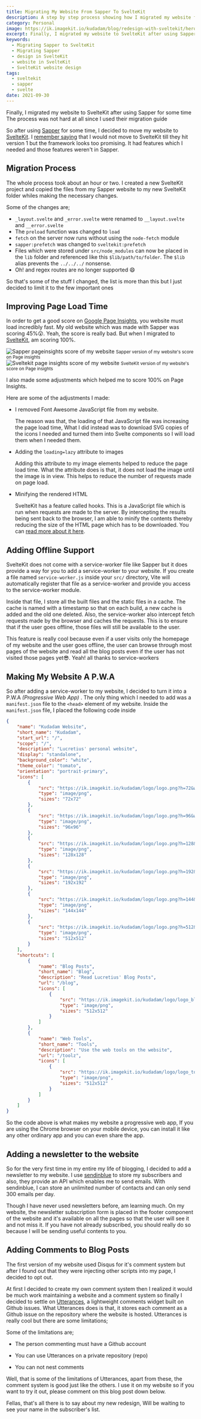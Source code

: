```yaml
---
title: Migrating My Website From Sapper To SvelteKit
description: A step by step process showing how I migrated my website from Sapper to Svelte-kit
category: Personal
image: https://ik.imagekit.io/kudadam/blog/redesign-with-sveltekit/hero.webp
excerpt: Finally, I migrated my website to SvelteKit after using Sapper for some time, the process was not hard at all
keywords:
  - Migrating Sapper to SvelteKit
  - Migrating Sapper
  - design in SvelteKit
  - website in SvelteKit
  - SvelteKit website design
tags:
  - sveltekit
  - sapper
  - svelte
date: 2021-09-30
---
```


<p class="intro">
    Finally, I migrated my website to SvelteKit after using Sapper for some time <br/>
    The process was not hard at all since I used their migration guide
</p>

So after using [Sapper](https://sapper.svelte.dev) for some time, I decided to move my website to [SvelteKit](https://kit.svelte.dev). I [remember saying](https://www.kudadam.com/blog/another-redesign-svelte) that I would not move to SvelteKit till they hit version 1 but the framework looks too promising. It had features which I needed and those features weren't in Sapper.

## Migration Process

The whole process took about an hour or two. I created a new SvelteKit project and copied the files from my Sapper website to my new SvelteKit folder whiles making the necessary changes.

Some of the changes are;

- `_layout.svelte` and `_error.svelte` were renamed to `__layout.svelte` and `__error.svelte`
- The `preload` function was changed to `load`
- `fetch` on the server now runs without using the `node-fetch` module
- `sapper:prefetch` was changed to `sveltekit:prefetch`
- Files which were stored under `src/node_modules` can now be placed in the `lib` folder and referenced like this `$lib/path/to/folder`. The `$lib` alias prevents the `../../../` nonsense.
- Oh! and regex routes are no longer supported :smile:

So that's some of the stuff I changed, the list is more than this but I just decided to limit it to the few important ones

## Improving Page Load Time

In order to get a good score on [Google Page Insights](https://developers.google.com/speed/pagespeed/insights/), you website must load incredibly fast. My old website which was made with Sapper was scoring 45%:astonished:. Yeah, the score is really bad. But when I migrated to [SvelteKit](https://kit.svelte.dev), am scoring 100%.

<div style="display:flex; margin:10px auto;justify-content:space-evenly;flex-wrap:wrap">
	<div>
    	<img src="https://ik.imagekit.io/kudadam/blog/redesign-with-sveltekit/sapper_page_insights_score.PNG" alt="Sapper pageinsights score of my website"/>
        <small>Sapper version of my website's score on Page insights</small>
    </div>
	<div>
    	<img src="https://ik.imagekit.io/kudadam/blog/redesign-with-sveltekit/sveltekit_page_insights_score.PNG" alt="Sveltekit page insights score of my website"/>
        <small>SvelteKit version of my website's score on Page insights</small>
    </div>
</div>

I also made some adjustments which helped me to score 100% on Page Insights.

Here are some of the adjustments I made:

- I removed Font Awesome JavaScript file from my website.

  The reason was that, the loading of that JavaScript file was increasing the page load time, What I did instead was to download SVG copies of the icons I needed and turned them into Svelte components so I will load them when I needed them.

- Adding the `loading=lazy` attribute to images

  Adding this attribute to my image elements helped to reduce the page load time. What the attribute does is that, it does not load the image until the image is in view. This helps to reduce the number of requests made on page load.

- Minifying the rendered HTML

  SvelteKit has a feature called hooks. This is a JavaScript file which is run when requests are made to the server. By intercepting the results being sent back to the browser, I am able to minify the contents thereby reducing the size of the HTML page which has to be downloaded. You can [read more about it here](https://www.kudadam.com/blog/sveltekit-minify-rendered-html).

## Adding Offline Support

SvelteKit does not come with a service-worker file like Sapper but it does provide a way for you to add a service-worker to your website. If you create a file named `service-worker.js` inside your `src/` directory, Vite will automatically register that file as a service-worker and provide you access to the service-worker module.

Inside that file, I store all the built files and the static files in a cache. The cache is named with a timestamp so that on each build, a new cache is added and the old one deleted. Also, the service-worker also intercept fetch requests made by the browser and caches the requests. This is to ensure that if the user goes offline, those files will still be available to the user.

This feature is really cool because even if a user visits only the homepage of my website and the user goes offline, the user can browse through most pages of the website and read all the blog posts even if the user has not visited those pages yet:sunglasses:. Yeah! all thanks to service-workers

## Making My Website A P.W.A

So after adding a service-worker to my website, I decided to turn it into a P.W.A _(Progressive Web App)_ . The only thing which I needed to add was a `manifest.json` file to the `<head>` element of my website. Inside the `manifest.json` file, I placed the following code inside

```json
{
	"name": "Kudadam Website",
	"short_name": "Kudadam",
	"start_url": "/",
	"scope": "/",
	"description": "Lucretius' personal website",
	"display": "standalone",
	"background_color": "white",
	"theme_color": "tomato",
	"orientation": "portrait-primary",
	"icons": [
		{
			"src": "https://ik.imagekit.io/kudadam/logo/logo.png?h=72&w=72",
			"type": "image/png",
			"sizes": "72x72"
		},
		{
			"src": "https://ik.imagekit.io/kudadam/logo/logo.png?h=96&w=96",
			"type": "image/png",
			"sizes": "96x96"
		},
		{
			"src": "https://ik.imagekit.io/kudadam/logo/logo.png?h=128&w=128",
			"type": "image/png",
			"sizes": "128x128"
		},
		{
			"src": "https://ik.imagekit.io/kudadam/logo/logo.png?h=192&w=192",
			"type": "image/png",
			"sizes": "192x192"
		},
		{
			"src": "https://ik.imagekit.io/kudadam/logo/logo.png?h=144&w=144",
			"type": "image/png",
			"sizes": "144x144"
		},
		{
			"src": "https://ik.imagekit.io/kudadam/logo/logo.png?h=512&w=512",
			"type": "image/png",
			"sizes": "512x512"
		}
	],
	"shortcuts": [
		{
			"name": "Blog Posts",
			"short_name": "Blog",
			"description": "Read Lucretius' Blog Posts",
			"url": "/blog",
			"icons": [
				{
					"src": "https://ik.imagekit.io/kudadam/logo/logo_blog.png?h=512&w=512",
					"type": "image/png",
					"sizes": "512x512"
				}
			]
		},
		{
			"name": "Web Tools",
			"short_name": "Tools",
			"description": "Use the web tools on the website",
			"url": "/toolz",
			"icons": [
				{
					"src": "https://ik.imagekit.io/kudadam/logo/logo_toolz.png?h=512&w=512",
					"type": "image/png",
					"sizes": "512x512"
				}
			]
		}
	]
}
```

So the code above is what makes my website a progressive web app, If you are using the Chrome browser on your mobile device, you can install it like any other ordinary app and you can even share the app.

## Adding a newsletter to the website

So for the very first time in my entire my life of blogging, I decided to add a newsletter to my website. I use [sendinblue](https://www.sendinblue.com) to store my subscribers and also, they provide an API which enables me to send emails. With sendinblue, I can store an unlimited number of contacts and can only send 300 emails per day.

Though I have never used newsletters before, am learning much. On my website, the newsletter subscription form is placed in the footer component of the website and it's available on all the pages so that the user will see it and not miss it.
If you have not already subscribed, you should really do so because I will be sending useful contents to you.

## Adding Comments to Blog Posts

The first version of my website used Disqus for it's comment system but after I found out that they were injecting other scripts into my page, I decided to opt out.

At first I decided to create my own comment system then I realized it would be much work maintaining a website and a comment system so finally I decided to settle on [Utterances](https://utteranc.es), a lightweight comments widget built on Github issues. What Utterances does is that, it stores each comment as a Github issue on the repository where the website is hosted. Utterances is really cool but there are some limitations;

Some of the limitations are;

- The person commenting must have a Github account

- You can use Utterances on a private repository (repo)

- You can not nest comments

Well, that is some of the limitations of Utterances, apart from these, the comment system is good just like the others. I use it on my website so if you want to try it out, please comment on this blog post down below.

Fellas, that's all there is to say about my new redesign, Will be waiting to see your name in the subscriber's list.
